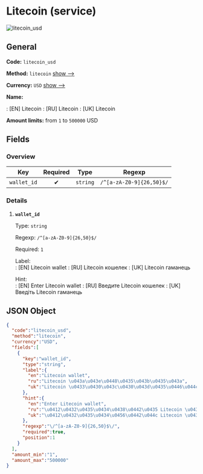 
# Litecoin (service) 
![litecoin_usd](https://static.openfintech.io/payout_methods/litecoin_usd/logo.svg?w=400&c=v0.59.26#w24)  

## General 
 
**Code:** `litecoin_usd` 
 
**Method:** `litecoin` [show -->](/payout-methods/litecoin/) 
 
**Currency:** `USD` [show -->](/currencies/USD/) 
 
**Name:** 
 
:	[EN] Litecoin 
:	[RU] Litecoin 
:	[UK] Litecoin 
 
**Amount limits:** from `1` to `500000` USD 

## Fields 

### Overview 

|Key|Required|Type|Regexp| 
|:---:|:---:|:---:|:---:| 
|`wallet_id`|✔|`string`|`/^[a-zA-Z0-9]{26,50}$/`| 
 

### Details 
 
1. **`wallet_id`** 
 
	Type: `string` 
 
	Regexp: `/^[a-zA-Z0-9]{26,50}$/` 
 
	Required: `1` 
 
	Label:  
	: [EN] Litecoin wallet 
	: [RU] Litecoin кошелек 
	: [UK] Litecoin гаманець 
 
	Hint:  
	: [EN] Enter Litecoin wallet 
	: [RU] Введите Litecoin кошелек 
	: [UK] Введіть Litecoin гаманець 
 

## JSON Object 

```json
{
  "code":"litecoin_usd",
  "method":"litecoin",
  "currency":"USD",
  "fields":[
    {
      "key":"wallet_id",
      "type":"string",
      "label":{
        "en":"Litecoin wallet",
        "ru":"Litecoin \u043a\u043e\u0448\u0435\u043b\u0435\u043a",
        "uk":"Litecoin \u0433\u0430\u043c\u0430\u043d\u0435\u0446\u044c"
      },
      "hint":{
        "en":"Enter Litecoin wallet",
        "ru":"\u0412\u0432\u0435\u0434\u0438\u0442\u0435 Litecoin \u043a\u043e\u0448\u0435\u043b\u0435\u043a",
        "uk":"\u0412\u0432\u0435\u0434\u0456\u0442\u044c Litecoin \u0433\u0430\u043c\u0430\u043d\u0435\u0446\u044c"
      },
      "regexp":"\/^[a-zA-Z0-9]{26,50}$\/",
      "required":true,
      "position":1
    }
  ],
  "amount_min":"1",
  "amount_max":"500000"
}
```  
